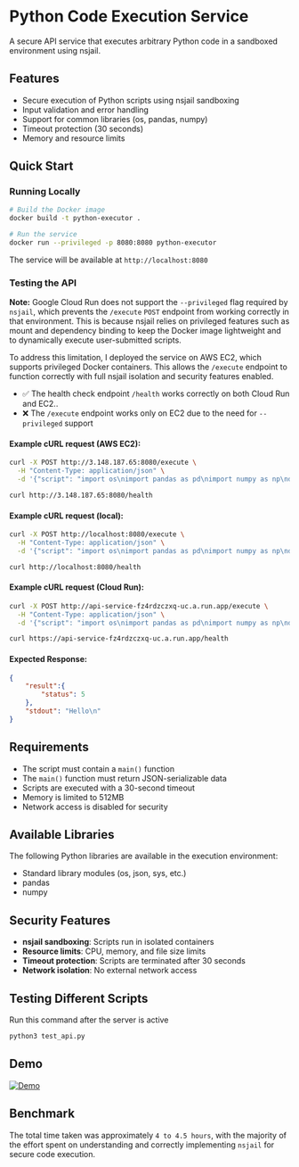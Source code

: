 # Python Code Execution Service

A secure API service that executes arbitrary Python code in a sandboxed environment using nsjail.

## Features

- Secure execution of Python scripts using nsjail sandboxing
- Input validation and error handling
- Support for common libraries (os, pandas, numpy)
- Timeout protection (30 seconds)
- Memory and resource limits

## Quick Start

### Running Locally

```bash
# Build the Docker image
docker build -t python-executor .

# Run the service
docker run --privileged -p 8080:8080 python-executor
```

The service will be available at `http://localhost:8080`

### Testing the API

**Note:** Google Cloud Run does not support the ``--privileged`` flag required by ``nsjail``, which prevents the ``/execute`` ``POST`` endpoint from working correctly in that environment. This is because nsjail relies on privileged features such as mount and dependency binding to keep the Docker image lightweight and to dynamically execute user-submitted scripts.

To address this limitation, I deployed the service on AWS EC2, which supports privileged Docker containers. This allows the ``/execute`` endpoint to function correctly with full nsjail isolation and security features enabled.

- ✅ The health check endpoint ``/health`` works correctly on both Cloud Run and EC2..
- ❌ The ``/execute`` endpoint works only on EC2 due to the need for ``--privileged`` support

#### Example cURL request (AWS EC2):

```bash
curl -X POST http://3.148.187.65:8080/execute \
  -H "Content-Type: application/json" \
  -d '{"script": "import os\nimport pandas as pd\nimport numpy as np\ndef main():\n    print(\"hello\")\n    a = 2\n    b = a + 3\n    return {\"status\": b}"}'
```

```bash
curl http://3.148.187.65:8080/health
```

#### Example cURL request (local):

```bash
curl -X POST http://localhost:8080/execute \
  -H "Content-Type: application/json" \
  -d '{"script": "import os\nimport pandas as pd\nimport numpy as np\ndef main():\n    print(\"Hello\")\n    a = 2\n    b = a + 3\n    return {\"status\": b}"}'
```

```bash
curl http://localhost:8080/health
```


#### Example cURL request (Cloud Run):

```bash
curl -X POST http://api-service-fz4rdzczxq-uc.a.run.app/execute \
  -H "Content-Type: application/json" \
  -d '{"script": "import os\nimport pandas as pd\nimport numpy as np\ndef main():\n    print(\"hello\")\n    a = 2\n    b = a + 3\n    return {\"status\": b}"}'
```

```bash
curl https://api-service-fz4rdzczxq-uc.a.run.app/health     
```


#### Expected Response:

```json
{   
    "result":{
        "status": 5
    },
    "stdout": "Hello\n"
}
```

## Requirements

- The script must contain a `main()` function
- The `main()` function must return JSON-serializable data
- Scripts are executed with a 30-second timeout
- Memory is limited to 512MB
- Network access is disabled for security

## Available Libraries

The following Python libraries are available in the execution environment:
- Standard library modules (os, json, sys, etc.)
- pandas
- numpy

## Security Features

- **nsjail sandboxing**: Scripts run in isolated containers
- **Resource limits**: CPU, memory, and file size limits
- **Timeout protection**: Scripts are terminated after 30 seconds
- **Network isolation**: No external network access

## Testing Different Scripts

Run this command after the server is active

```bash
python3 test_api.py
```

## Demo
[![Demo](https://img.youtube.com/vi/1jhwrumuiPE/0.jpg)](https://youtu.be/1jhwrumuiPE)

## Benchmark 

The total time taken was approximately ``4 to 4.5 hours``, with the majority of the effort spent on understanding and correctly implementing ``nsjail`` for secure code execution.

